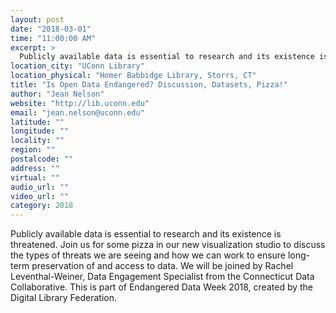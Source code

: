 ```yaml
---
layout: post
date: "2018-03-01"
time: "11:00:00 AM"
excerpt: >
  Publicly available data is essential to research and its existence is threatened. Join us for some pizza in our new visualization studio to ...
location_city: "UConn Library"
location_physical: "Homer Babbidge Library, Storrs, CT"
title: "Is Open Data Endangered? Discussion, Datasets, Pizza!"
author: "Jean Nelson"
website: "http://lib.uconn.edu"
email: "jean.nelson@uconn.edu"
latitude: ""
longitude: ""
locality: ""
region: ""
postalcode: ""
address: ""
virtual: ""
audio_url: ""
video_url: ""
category: 2018
---
```


Publicly available data is essential to research and its existence is threatened. Join us for some pizza in our new visualization studio to discuss the types of threats we are seeing and how we can work to ensure long-term preservation of and access to data. We will be joined by Rachel Leventhal-Weiner, Data Engagement Specialist from the Connecticut Data Collaborative. This is part of Endangered Data Week 2018, created by the Digital Library Federation.
